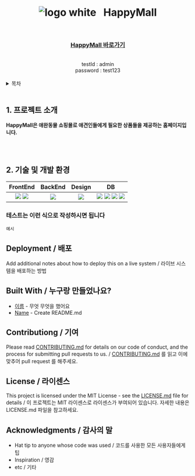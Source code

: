 #  <div align="center"> ![logo white](https://github.com/jobdfhjfghfg/happymallSpring/assets/155034269/795b48fe-3d54-4991-b15a-7367b6e92a5f) &nbsp; HappyMall
<br></div>

### <div align="center"> [HappyMall 바로가기](http://43.202.12.236:8081)</div>
<br>
<div align="center">testId : admin <br>
                    password : test123</div>
<br>

<details>
<summary>목차</summary>

1. [프로젝트 소개](#intro)
2. [기술 및 개발 환경](#dex)
3. [개발 일정](#schedule)
4. [구현 기능](#feature)
5. [메인 코드](#main)

</details>
<br>

## <span id="intro">1. 프로젝트 소개</span>
<b> HappyMall은 애완동물 쇼핑몰로 애견인들에게 필요한 상품들을 제공하는 홈페이지입니다. </b>

<br>
<br>

## <span id="dex">2. 기술 및 개발 환경</span>

<div align="center">

| FrontEnd | BackEnd | Design | DB | 
| :----: | :----: | :----: | :----: |
|  <img src="https://img.shields.io/badge/html5-E34F26.svg?style=flat-square&logo=html5&logoColor=white"> <img src="https://img.shields.io/badge/bootstrap-7952B3?style=flat-square&logo=bootstrap&logoColor=white">   | <img src="https://img.shields.io/badge/springboot-6DB33F?style=flat-square&logo=springboot&logoColor=white"> | <img src="https://img.shields.io/badge/figma-FBCEB1?style=flat-square&logo=figma&logoColor=white"> | <img src="https://img.shields.io/badge/Git-F05032?style=flat-square&logo=Git&logoColor=white"> <img src="https://img.shields.io/badge/GitHub-181717?style=flat-square&logo=GitHub&logoColor=white"> <img src="https://img.shields.io/badge/Notion-000000.svg?style=flat-square&logo=Notion&logoColor=white"> <img src="https://img.shields.io/badge/Discord-5865F2?style=flat-square&logo=Discord&logoColor=white">  |
</div>

### 테스트는 이런 식으로 작성하시면 됩니다

```
예시
```

## Deployment / 배포

Add additional notes about how to deploy this on a live system / 라이브 시스템을 배포하는 방법

## Built With / 누구랑 만들었나요?

* [이름](링크) - 무엇 무엇을 했어요
* [Name](Link) - Create README.md

## Contributiong / 기여

Please read [CONTRIBUTING.md](https://gist.github.com/PurpleBooth/b24679402957c63ec426) for details on our code of conduct, and the process for submitting pull requests to us. / [CONTRIBUTING.md](https://gist.github.com/PurpleBooth/b24679402957c63ec426) 를 읽고 이에 맞추어 pull request 를 해주세요.

## License / 라이센스

This project is licensed under the MIT License - see the [LICENSE.md](https://gist.github.com/PurpleBooth/LICENSE.md) file for details / 이 프로젝트는 MIT 라이센스로 라이센스가 부여되어 있습니다. 자세한 내용은 LICENSE.md 파일을 참고하세요.

## Acknowledgments / 감사의 말

* Hat tip to anyone whose code was used / 코드를 사용한 모든 사용자들에게 팁
* Inspiration / 영감
* etc / 기타
